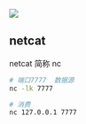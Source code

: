 ![](http://placekitten.com/1200/220)


## netcat

netcat 简称 nc

```bash
# 端口7777  数据源
nc -lk 7777

# 消费
nc 127.0.0.1 7777

```








